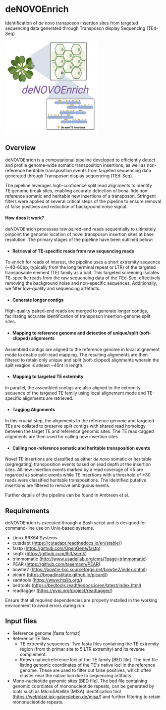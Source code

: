 # deNOVOEnrich
Identification of _de novo_ transposon insertion sites from targeted sequencing data generated through Transposon display Sequencing (TEd-Seq)

<img src="images/denonvoEnrich_logo.jpg" alt="denovoEnrich logo" width="300" height="300"/>

## Overview

deNOVOEnrich is a computational pipeline developed to efficiently detect and profile genome-wide somatic transposition insertions, as well as non-reference heritable transposition events from targeted sequencing data generated through Transposon display sequencing (TEd-Seq). 

The pipeline leverages high-confidence split read alignments to identify TE:genome break sites, enabling accurate detection of bona-fide non-reference somatic and heritable new insertions of a transposon. Stringent filters were applied at several critical steps of the pipeline to ensure removal of false positives and reduction of background noise signal.

#### How does it work?
deNOVOEnrich processes raw paired-end reads sequentially to ultimately pinpoint the genomic location of novel transposon insertion sites at base resolution. The primary stages of the pipeline have been outlined below:

 - #### Retrieval of TE-specific reads from raw sequencing reads 
To enrich for reads of interest, the pipeline uses a short extremity sequence (~40-60bp, typically from the long terminal repeat or LTR) of the targeted transposable element (TE) family as a bait. This targeted screening isolates TE-specific reads from the raw sequencing data of the TEd-Seq, effectively removing the background noise and non-specific sequences. Additionally, we filter low-quality and sequencing artefacts.

- #### Generate longer contigs
High-quality paired-end reads are merged to generate longer contigs, facilitating accurate identification of transposon insertion-genome split sites. 

 - #### Mapping to reference genome and detection of unique/split (soft-clipped) alignments
Assembled contigs are aligned to the reference genome in local alignement mode to enable split-read mapping. The resulting alignments are then filtered to retain only unique and split (soft-clipped) alignments wherein the split reagion is atleast ~40nt in length. 

- #### Mapping to targeted TE extermity
In parallel, the assembled contigs are also aligned to the extremity sequence of the targeted TE family using local alignement mode and TE-specific alignments are retrieved.

- #### Tagging Alignments
In this crucial step, the alignments to the reference genome and targeted TEs are collated to preserve split contigs with shared read homology between the target TE and reference genomic sites. The TE read-tagged alignments are then used for calling new insertion sites.

- #### Calling non-reference somatic and heritable transposition events
Novel TE insertions are classified as either _de novo_ somatic or heritable (segregating) transposition events based on read depth at the insertion sites. All new insertion events marked by a read coverage of ≤5 are regarded as somatic events while TE insertions with a threshold of ≥30 reads were classified heritable transpositions. The identified putative insertions are filtered to remove ambiguous events.

Further details of the pipeline can be found in Ambreen et al. 

## Requirements
deNOVOEnrich is executed through a Bash script and is designed for command-line use on Unix-based systems.

- Linux 86X64 Systems
- cutadapt (https://cutadapt.readthedocs.io/en/stable/)
- fastp (https://github.com/OpenGene/fastp)
- seqtk (https://github.com/lh3/seqtk)
- trimmomatic (http://www.usadellab.org/cms/?page=trimmomatic)
- PEAR (https://github.com/tseemann/PEAR)
- bowtie2 (https://bowtie-bio.sourceforge.net/bowtie2/index.shtml)
- picard (https://broadinstitute.github.io/picard/)
- samtools (https://www.htslib.org/)
- bedtools (https://bedtools.readthedocs.io/en/latest/index.html)
- readtagger (https://pypi.org/project/readtagger/)

Ensure that all required dependencies are properly installed in the working environment to avoid errors during run. 

## Input files
- Reference genome [fasta format]
- Reference TE files
  - TE extremity sequences. Two fasta files containing the TE extremity region (from th primer site to 5'LTR extremity) and its reverse complement.  
  - Known native/reference loci of the TE family [BED file]. The bed file listing genomic coordinates of the TE's native loci in the reference genome. These are used to filter out false positives, which often cluster near the native loci due to sequencing artifacts.
- Mono-nucleotide genomic sites [BED file]. The bed file containing genomic coordiates of mononucleotide repeats, can be generated by tools such as MIcroSAtellite (MISA) identification tool (https://webblast.ipk-gatersleben.de/misa/) and further filtering to retain mononucleotide repeats.








